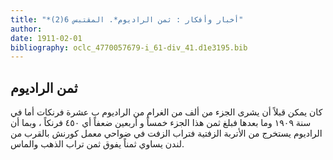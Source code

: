 ```yaml
---
title: "*أخبار وأفكار : ثمن الراديوم*. المقتبس 6(2)"
author: 
date: 1911-02-01
bibliography: oclc_4770057679-i_61-div_41.d1e3195.bib
---
```




##  ثمن الراديوم 


 كان يمكن قبلاً أن يشرى الجزء من  ألف  من الغرام من الراديوم ب  عشرة  فرنكات  أما في  سنة  ١٩٠٩  وما بعدها فبلغ ثمن هذا الجزء خمساً و  أربعين  ضعفاً أي  ٤٥٠  فرنكاً  ، وبما أن الراديوم يستخرج من الأتربة الزفتية فتراب الزفت في ضواحي معمل كورنش بالقرب من لندن يساوي ثمناً يفوق ثمن تراب الذهب والماس. 

